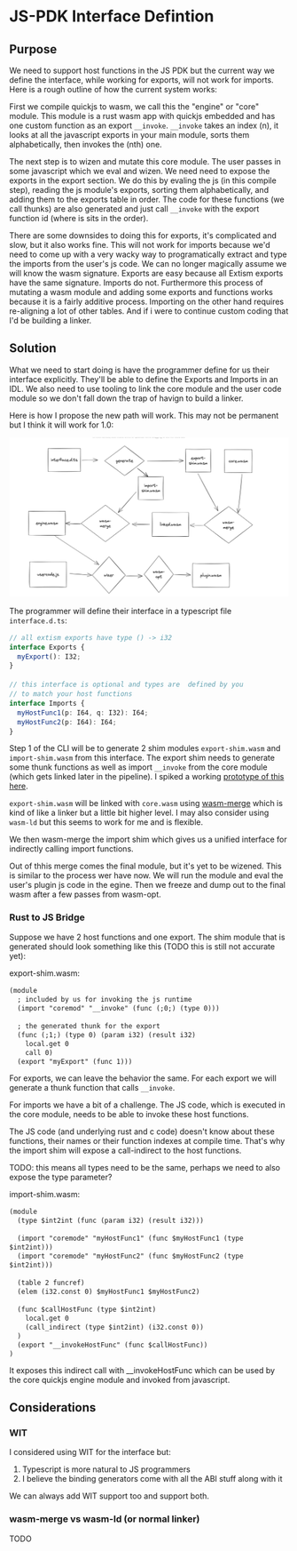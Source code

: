 # JS-PDK Interface Defintion

## Purpose

We need to support host functions in the JS PDK but the current way we define
the interface, while working for exports, will not work for imports. Here is a rough
outline of how the current system works:

First we compile quickjs to wasm, we call this the "engine" or "core" module.
This module is a rust wasm app with quickjs embedded and has one custom function as an export `__invoke`.
`__invoke` takes an index (n), it looks at all the javascript exports in your main module, sorts them alphabetically,
then invokes the (nth) one.

The next step is to wizen and mutate this core module. The user passes in some javascript
which we eval and wizen. We need need to expose the exports in the export section. We do this
by evaling the js (in this compile step), reading the js module's exports, sorting them alphabetically,
and adding them to the exports table in order. The code for these functions (we call thunks) are also generated 
and just call `__invoke` with the export function id (where is sits in the order).

There are some downsides to doing this for exports, it's complicated and slow, but it also works fine.
This will not work for imports because we'd need to come up with a very wacky way to programatically extract
and type the imports from the user's js code. We can no longer magically assume we will know the wasm signature.
Exports are easy because all Extism exports have the same signature. Imports do not. Furthermore this process
of mutating a wasm module and adding some exports and functions works because it is a fairly additive process.
Importing on the other hand requires re-aligning a lot of other tables. And if i were to continue custom coding
that I'd be building a linker.

## Solution

What we need to start doing is have the programmer define for us their interface explicitly. They'll be able to
define the Exports and Imports in an IDL. We also need to use tooling to link the 
core module and the user code module so we don't fall down the trap of havign to build a linker.

Here is how I propose the new path will work. This may not be permanent but I think 
it will work for 1.0:

![js pdk pipeline](content/009-js-pdk-pipeline.png)

The programmer will define their interface in a typescript file `interface.d.ts`:

```typescript
// all extism exports have type () -> i32
interface Exports {
  myExport(): I32;
}

// this interface is optional and types are  defined by you
// to match your host functions
interface Imports {
  myHostFunc1(p: I64, q: I32): I64;
  myHostFunc2(p: I64): I64;
}
```

Step 1 of the CLI will be to generate 2 shim modules `export-shim.wasm` and `import-shim.wasm` from this interface.
The export shim needs to generate some thunk functions as well as import `__invoke` from the core module (which gets
linked later in the pipeline). I spiked a working [prototype of this here](https://gist.github.com/bhelx/41fba8959fe7738a23cd750983341216).

`export-shim.wasm` will be linked with `core.wasm` using [wasm-merge](https://github.com/WebAssembly/binaryen#wasm-merge)
which is kind of like a linker but a little bit higher level. I may also consider using `wasm-ld`
but this seems to work for me and is flexible.

We then wasm-merge the import shim which gives us a unified interface for indirectly calling import functions.

Out of thhis merge comes the final module, but it's yet to be wizened. This is similar to the process
wer have now. We will run the module and eval the user's plugin js code in the egine. Then we freeze
and dump out to the final wasm after a few passes from wasm-opt.

### Rust to JS Bridge

Suppose we have 2 host functions and one export. The shim module that is generated
should look something like this (TODO this is still not accurate yet):

export-shim.wasm:

```wat
(module
  ; included by us for invoking the js runtime
  (import "coremod" "__invoke" (func (;0;) (type 0)))

  ; the generated thunk for the export
  (func (;1;) (type 0) (param i32) (result i32)
    local.get 0
    call 0)
  (export "myExport" (func 1)))
```

For exports, we can leave the behavior the same. For each export we will generate
a thunk function that calls `__invoke`.

For imports we have a bit of a challenge. The JS code, which is executed in the core
module, needs to be able to invoke these host functions.

The JS code (and underlying rust and c code) doesn't know about these functions, their names or their function
indexes at compile time. That's why the import shim will expose a call-indirect to the host functions.

TODO: this means all types need to be the same, perhaps we need to also expose the type parameter?

import-shim.wasm:

```wat
(module
  (type $int2int (func (param i32) (result i32)))

  (import "coremode" "myHostFunc1" (func $myHostFunc1 (type $int2int)))
  (import "coremode" "myHostFunc2" (func $myHostFunc2 (type $int2int)))

  (table 2 funcref)
  (elem (i32.const 0) $myHostFunc1 $myHostFunc2)

  (func $callHostFunc (type $int2int)
    local.get 0
    (call_indirect (type $int2int) (i32.const 0))
  )
  (export "__invokeHostFunc" (func $callHostFunc))
)
```

It exposes this indirect call with __invokeHostFunc which can be used by the
core quickjs engine module and invoked from javascript.

## Considerations

### WIT

I considered using WIT for the interface but:

1. Typescript is more natural to JS programmers
2. I believe the binding generators come with all the ABI stuff along with it

We can always add WIT support too and support both.

### wasm-merge vs wasm-ld (or normal linker)

TODO
